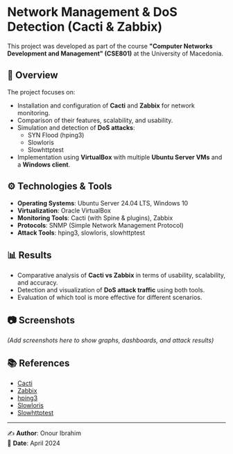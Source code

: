 # Network Management & DoS Detection (Cacti & Zabbix)

This project was developed as part of the course **"Computer Networks Development and Management" (CSE801)** at the University of Macedonia.

## 📌 Overview
The project focuses on:
- Installation and configuration of **Cacti** and **Zabbix** for network monitoring.
- Comparison of their features, scalability, and usability.
- Simulation and detection of **DoS attacks**:
  - SYN Flood (hping3)
  - Slowloris
  - Slowhttptest
- Implementation using **VirtualBox** with multiple **Ubuntu Server VMs** and a **Windows client**.

## ⚙️ Technologies & Tools
- **Operating Systems**: Ubuntu Server 24.04 LTS, Windows 10  
- **Virtualization**: Oracle VirtualBox  
- **Monitoring Tools**: Cacti (with Spine & plugins), Zabbix  
- **Protocols**: SNMP (Simple Network Management Protocol)  
- **Attack Tools**: hping3, slowloris, slowhttptest  

## 📊 Results
- Comparative analysis of **Cacti vs Zabbix** in terms of usability, scalability, and accuracy.  
- Detection and visualization of **DoS attack traffic** using both tools.  
- Evaluation of which tool is more effective for different scenarios.  

## 📷 Screenshots
*(Add screenshots here to show graphs, dashboards, and attack results)*

## 📚 References
- [Cacti](https://www.cacti.net/)  
- [Zabbix](https://www.zabbix.com/)  
- [hping3](https://www.kali.org/tools/hping3/)  
- [Slowloris](https://github.com/gkbrk/slowloris)  
- [Slowhttptest](https://github.com/shekyan/slowhttptest)  

---

✍️ **Author**: Onour Ibrahim  
📅 **Date**: April 2024
